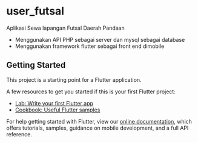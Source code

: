# user_futsal

Aplikasi Sewa lapangan Futsal Daerah Pandaan
- Menggunakan API PHP sebagai server dan mysql sebagai database
- Menggunakan framework flutter sebagai front end dimobile 

## Getting Started

This project is a starting point for a Flutter application.

A few resources to get you started if this is your first Flutter project:

- [Lab: Write your first Flutter app](https://flutter.dev/docs/get-started/codelab)
- [Cookbook: Useful Flutter samples](https://flutter.dev/docs/cookbook)

For help getting started with Flutter, view our
[online documentation](https://flutter.dev/docs), which offers tutorials,
samples, guidance on mobile development, and a full API reference.
